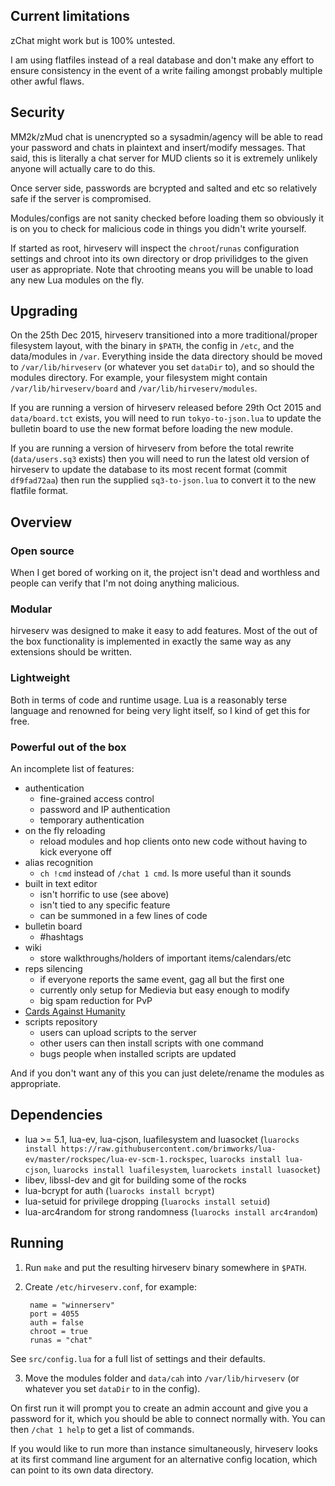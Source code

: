 Current limitations
-------------------

zChat might work but is 100% untested.

I am using flatfiles instead of a real database and don't make any
effort to ensure consistency in the event of a write failing amongst
probably multiple other awful flaws.


Security
--------

MM2k/zMud chat is unencrypted so a sysadmin/agency will be able to read
your password and chats in plaintext and insert/modify messages. That
said, this is literally a chat server for MUD clients so it is extremely
unlikely anyone will actually care to do this.

Once server side, passwords are bcrypted and salted and etc so
relatively safe if the server is compromised.

Modules/configs are not sanity checked before loading them so obviously
it is on you to check for malicious code in things you didn't write
yourself.

If started as root, hirveserv will inspect the `chroot`/`runas`
configuration settings and chroot into its own directory or drop
privilidges to the given user as appropriate. Note that chrooting means
you will be unable to load any new Lua modules on the fly.


Upgrading
---------

On the 25th Dec 2015, hirveserv transitioned into a more
traditional/proper filesystem layout, with the binary in `$PATH`, the
config in `/etc`, and the data/modules in `/var`. Everything inside the
data directory should be moved to `/var/lib/hirveserv` (or whatever you
set `dataDir` to), and so should the modules directory. For example,
your filesystem might contain `/var/lib/hirveserv/board` and
`/var/lib/hirveserv/modules`.

If you are running a version of hirveserv released before 29th Oct 2015
and `data/board.tct` exists, you will need to run `tokyo-to-json.lua` to
update the bulletin board to use the new format before loading the new
module.

If you are running a version of hirveserv from before the total rewrite
(`data/users.sq3` exists) then you will need to run the latest old
version of hirveserv to update the database to its most recent format
(commit `df9fad72aa`) then run the supplied `sq3-to-json.lua` to convert
it to the new flatfile format.


Overview
--------

### Open source

When I get bored of working on it, the project isn't dead and worthless
and people can verify that I'm not doing anything malicious.

### Modular

hirveserv was designed to make it easy to add features. Most of the out
of the box functionality is implemented in exactly the same way as any
extensions should be written.

### Lightweight

Both in terms of code and runtime usage. Lua is a reasonably terse
language and renowned for being very light itself, so I kind of get this
for free.

### Powerful out of the box

An incomplete list of features:

* authentication
  * fine-grained access control
  * password and IP authentication
  * temporary authentication
* on the fly reloading
  * reload modules and hop clients onto new code without having to kick
    everyone off
* alias recognition
  * `ch !cmd` instead of `/chat 1 cmd`. Is more useful than it sounds
* built in text editor
  * isn't horrific to use (see above)
  * isn't tied to any specific feature
  * can be summoned in a few lines of code
* bulletin board
  * #hashtags
* wiki
  * store walkthroughs/holders of important items/calendars/etc
* reps silencing
  * if everyone reports the same event, gag all but the first one
  * currently only setup for Medievia but easy enough to modify
  * big spam reduction for PvP
* [Cards Against Humanity](http://cardsagainsthumanity.com/)
* scripts repository
  * users can upload scripts to the server
  * other users can then install scripts with one command
  * bugs people when installed scripts are updated

And if you don't want any of this you can just delete/rename the modules
as appropriate.


Dependencies
------------

- lua >= 5.1, lua-ev, lua-cjson, luafilesystem and luasocket (`luarocks
  install
  https://raw.githubusercontent.com/brimworks/lua-ev/master/rockspec/lua-ev-scm-1.rockspec`,
  `luarocks install lua-cjson`, `luarocks install luafilesystem`,
  `luarockets install luasocket`)
- libev, libssl-dev and git for building some of the rocks
- lua-bcrypt for auth (`luarocks install bcrypt`)
- lua-setuid for privilege dropping (`luarocks install setuid`)
- lua-arc4random for strong randomness (`luarocks install arc4random`)


Running
-------

1. Run `make` and put the resulting hirveserv binary somewhere in
   `$PATH`.

2. Create `/etc/hirveserv.conf`, for example:

        name = "winnerserv"
        port = 4055
        auth = false
        chroot = true
        runas = "chat"

  See `src/config.lua` for a full list of settings and their defaults.

3. Move the modules folder and `data/cah` into `/var/lib/hirveserv` (or
   whatever you set `dataDir` to in the config).

On first run it will prompt you to create an admin account and give you
a password for it, which you should be able to connect normally with.
You can then `/chat 1 help` to get a list of commands.

If you would like to run more than instance simultaneously, hirveserv
looks at its first command line argument for an alternative config
location, which can point to its own data directory.
